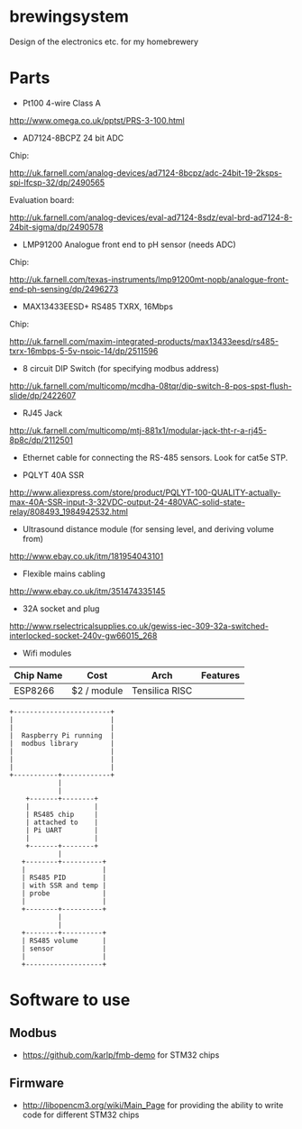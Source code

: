 # brewingsystem
Design of the electronics etc. for my homebrewery

# Parts

* Pt100 4-wire Class A

http://www.omega.co.uk/pptst/PRS-3-100.html

* AD7124-8BCPZ 24 bit ADC

Chip: 

http://uk.farnell.com/analog-devices/ad7124-8bcpz/adc-24bit-19-2ksps-spi-lfcsp-32/dp/2490565 

Evaluation board: 

http://uk.farnell.com/analog-devices/eval-ad7124-8sdz/eval-brd-ad7124-8-24bit-sigma/dp/2490578

* LMP91200 Analogue front end to pH sensor (needs ADC)

Chip:

http://uk.farnell.com/texas-instruments/lmp91200mt-nopb/analogue-front-end-ph-sensing/dp/2496273

* MAX13433EESD+ RS485 TXRX, 16Mbps

Chip:

http://uk.farnell.com/maxim-integrated-products/max13433eesd/rs485-txrx-16mbps-5-5v-nsoic-14/dp/2511596

* 8 circuit DIP Switch (for specifying modbus address)

http://uk.farnell.com/multicomp/mcdha-08tqr/dip-switch-8-pos-spst-flush-slide/dp/2422607

* RJ45 Jack

http://uk.farnell.com/multicomp/mtj-881x1/modular-jack-tht-r-a-rj45-8p8c/dp/2112501

* Ethernet cable for connecting the RS-485 sensors.  Look for cat5e STP.

* PQLYT 40A SSR

http://www.aliexpress.com/store/product/PQLYT-100-QUALITY-actually-max-40A-SSR-input-3-32VDC-output-24-480VAC-solid-state-relay/808493_1984942532.html

* Ultrasound distance module (for sensing level, and deriving volume from) 

http://www.ebay.co.uk/itm/181954043101

* Flexible mains cabling 

http://www.ebay.co.uk/itm/351474335145

* 32A socket and plug

http://www.rselectricalsupplies.co.uk/gewiss-iec-309-32a-switched-interlocked-socket-240v-gw66015_268

* Wifi modules 

| Chip Name     | Cost          | Arch 	         | Features   |
| ------------- | ------------- | -------------- | ---------- |
| ESP8266       | $2 / module   | Tensilica RISC |            | 


```
+------------------------+
|                        |
|                        |
|  Raspberry Pi running  |
|  modbus library        |
|                        |
|                        |
|                        |
+-----------+------------+
            |
            |
    +-------+--------+
    |                |
    | RS485 chip     |
    | attached to    |
    | Pi UART        |
    |                |
    +-------+--------+
            |
   +--------+----------+
   |                   |
   | RS485 PID         |
   | with SSR and temp |
   | probe             |
   |                   |
   +--------+----------+
            |
            |
   +--------+----------+
   | RS485 volume      |
   | sensor            |
   |                   |
   +-------------------+

``` 

# Software to use


## Modbus 

* https://github.com/karlp/fmb-demo for STM32 chips

## Firmware

* http://libopencm3.org/wiki/Main_Page for providing the ability to write code for different STM32 chips
